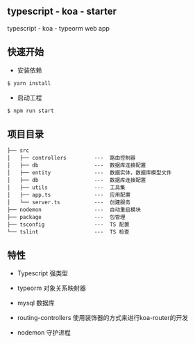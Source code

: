 ## typescript - koa - starter
typescript - koa - typeorm web app

## 快速开始

- 安装依赖

```bash
$ yarn install
```

- 启动工程

```bash
$ npm run start
```

## 项目目录

```
├── src
│   ├── controllers         ---  路由控制器
│   ├── db                  ---  数据库连接配置
│   ├── entity              ---  数据实体，数据库模型文件
│   ├── db                  ---  数据库连接配置
│   ├── utils               ---  工具集
│   ├── app.ts              ---  应用配置
│   └── server.ts           ---  创建服务
├── nodemon                 ---  自动重启模块
├── package                 ---  包管理
├── tsconfig                ---  TS 配置
└── tslint                  ---  TS 检查
```

## 特性

- Typescript 强类型

- typeorm 对象关系映射器

- mysql 数据库

- routing-controllers 使用装饰器的方式来进行koa-router的开发

- nodemon 守护进程